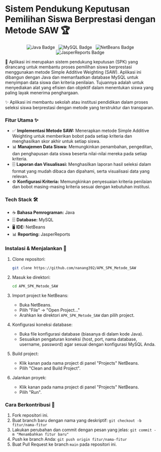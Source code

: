 # Sistem Pendukung Keputusan Pemilihan Siswa Berprestasi dengan Metode SAW 🏆

<p align="center">
  <img style="margin-right: 8px;" src="https://img.shields.io/badge/Java-ED8B00?style=for-the-badge&logo=java&logoColor=white" alt="Java Badge">
  <img style="margin-right: 8px;" src="https://img.shields.io/badge/MySQL-005C84?style=for-the-badge&logo=mysql&logoColor=white" alt="MySQL Badge">
  <img style="margin-right: 8px;" src="https://img.shields.io/badge/NetBeans-1B6AC6?style=for-the-badge&logo=apache-netbeans-ide&logoColor=white" alt="NetBeans Badge">
  <img style="margin-right: 8px;" src="https://img.shields.io/badge/JasperReports-007399?style=for-the-badge&logo=jasperreports&logoColor=white" alt="JasperReports Badge">
</p>

📝 Aplikasi ini merupakan sistem pendukung keputusan (SPK) yang dirancang untuk membantu proses pemilihan siswa berprestasi menggunakan metode Simple Additive Weighting (SAW). Aplikasi ini dibangun dengan Java dan memanfaatkan database MySQL untuk menyimpan data siswa dan kriteria penilaian. Tujuannya adalah untuk menyediakan alat yang efisien dan objektif dalam menentukan siswa yang paling layak menerima penghargaan.

✨ Aplikasi ini membantu sekolah atau institusi pendidikan dalam proses seleksi siswa berprestasi dengan metode yang terstruktur dan transparan.

### **Fitur Utama ✨**

*   ✅ **Implementasi Metode SAW:** Menerapkan metode Simple Additive Weighting untuk memberikan bobot pada setiap kriteria dan menghasilkan skor akhir untuk setiap siswa.
*   📊 **Manajemen Data Siswa:** Memungkinkan penambahan, pengeditan, dan penghapusan data siswa beserta nilai-nilai mereka pada setiap kriteria.
*   🗄️ **Laporan dan Visualisasi:** Menghasilkan laporan hasil seleksi dalam format yang mudah dibaca dan dipahami, serta visualisasi data yang relevan.
*   ⚙️ **Konfigurasi Kriteria:** Memungkinkan penyesuaian kriteria penilaian dan bobot masing-masing kriteria sesuai dengan kebutuhan institusi.

### **Tech Stack 🛠️**

*   ☕ **Bahasa Pemrograman:** Java
*   🗄️ **Database:** MySQL
*   🖥️ **IDE:** NetBeans
*   📊 **Reporting:** JasperReports

### **Instalasi & Menjalankan 🚀**

1.  Clone repositori:
    ```bash
    git clone https://github.com/nanang392/APK_SPK_Metode_SAW
    ```

2.  Masuk ke direktori:
    ```bash
    cd APK_SPK_Metode_SAW
    ```

3.  Import project ke NetBeans:
    *   Buka NetBeans.
    *   Pilih "File" -> "Open Project..."
    *   Arahkan ke direktori `APK_SPK_Metode_SAW` dan pilih project.

4.  Konfigurasi koneksi database:
    *   Buka file konfigurasi database (biasanya di dalam kode Java).
    *   Sesuaikan pengaturan koneksi (host, port, nama database, username, password) agar sesuai dengan konfigurasi MySQL Anda.

5.  Build project:
    *   Klik kanan pada nama project di panel "Projects" NetBeans.
    *   Pilih "Clean and Build Project".

6.  Jalankan proyek:
    *   Klik kanan pada nama project di panel "Projects" NetBeans.
    *   Pilih "Run".

### **Cara Berkontribusi 🤝**

1.  Fork repositori ini.
2.  Buat branch baru dengan nama yang deskriptif: `git checkout -b fitur/nama-fitur`
3.  Lakukan perubahan dan commit dengan pesan yang jelas: `git commit -m "Menambahkan fitur baru"`
4.  Push ke branch Anda: `git push origin fitur/nama-fitur`
5.  Buat Pull Request ke branch `main` pada repositori ini.

